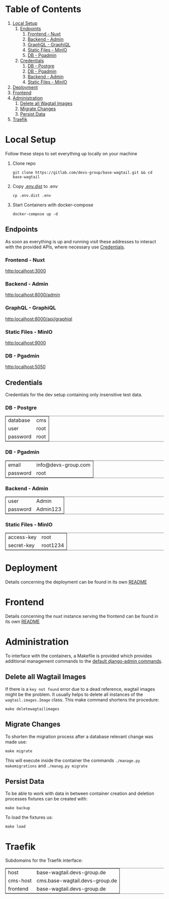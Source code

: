 
# Table of Contents

1.  [Local Setup](#org9ac8da9)
    1.  [Endpoints](#org70811f9)
        1.  [Frontend - Nuxt](#orge5d919b)
        2.  [Backend - Admin](#org938272b)
        3.  [GraphQL - GraphiQL](#orgd08e351)
        4.  [Static Files - MinIO](#org1a33a21)
        5.  [DB - Pgadmin](#org89b69d9)
    2.  [Credentials](#org8c083bf)
        1.  [DB - Postgre](#org4d0eed7)
        2.  [DB - Pgadmin](#org8787931)
        3.  [Backend - Admin](#org4a24599)
        4.  [Static Files - MinIO](#org995d14f)
2.  [Deployment](#orgcdbd8d2)
3.  [Frontend](#org5e9d3b4)
4.  [Administration](#orge2deb06)
    1.  [Delete all Wagtail Images](#org52a919b)
    2.  [Migrate Changes](#org267acf6)
    3.  [Persist Data](#orgc8759a7)
5.  [Traefik](#org56255ff)



<a id="org9ac8da9"></a>

# Local Setup

Follow these steps to set everything up locally on your machine

1.  Clone repo
    
        git clone https://gitlab.com/devs-group/base-wagtail.git && cd base-wagtail

2.  Copy [.env.dist](.env.dist) to .env
    
        cp .env.dist .env

3.  Start Containers with docker-compose
    
        docker-compose up -d


<a id="org70811f9"></a>

## Endpoints

As soon as everything is up and running visit these addresses to interact with
the provided APIs, where necessary use [Credentials](#org8c083bf).


<a id="orge5d919b"></a>

### Frontend - Nuxt

<http:localhost:3000>


<a id="org938272b"></a>

### Backend - Admin

<http:localhost:8000/admin>


<a id="orgd08e351"></a>

### GraphQL - GraphiQL

<http:localhost:8000/api/graphiql>


<a id="org1a33a21"></a>

### Static Files - MinIO

<http:localhost:9000>


<a id="org89b69d9"></a>

### DB - Pgadmin

<http:localhost:5050>


<a id="org8c083bf"></a>

## Credentials

Credentials for the dev setup containing only insensitive test data.


<a id="org4d0eed7"></a>

### DB - Postgre

<table border="2" cellspacing="0" cellpadding="6" rules="groups" frame="hsides">


<colgroup>
<col  class="org-left" />

<col  class="org-left" />
</colgroup>
<tbody>
<tr>
<td class="org-left">database</td>
<td class="org-left">cms</td>
</tr>


<tr>
<td class="org-left">user</td>
<td class="org-left">root</td>
</tr>


<tr>
<td class="org-left">password</td>
<td class="org-left">root</td>
</tr>
</tbody>
</table>


<a id="org8787931"></a>

### DB - Pgadmin

<table border="2" cellspacing="0" cellpadding="6" rules="groups" frame="hsides">


<colgroup>
<col  class="org-left" />

<col  class="org-left" />
</colgroup>
<tbody>
<tr>
<td class="org-left">email</td>
<td class="org-left">info@devs-group.com</td>
</tr>


<tr>
<td class="org-left">password</td>
<td class="org-left">root</td>
</tr>
</tbody>
</table>


<a id="org4a24599"></a>

### Backend - Admin

<table border="2" cellspacing="0" cellpadding="6" rules="groups" frame="hsides">


<colgroup>
<col  class="org-left" />

<col  class="org-left" />
</colgroup>
<tbody>
<tr>
<td class="org-left">user</td>
<td class="org-left">Admin</td>
</tr>


<tr>
<td class="org-left">password</td>
<td class="org-left">Admin123</td>
</tr>
</tbody>
</table>


<a id="org995d14f"></a>

### Static Files - MinIO

<table border="2" cellspacing="0" cellpadding="6" rules="groups" frame="hsides">


<colgroup>
<col  class="org-left" />

<col  class="org-left" />
</colgroup>
<tbody>
<tr>
<td class="org-left">access-key</td>
<td class="org-left">root</td>
</tr>


<tr>
<td class="org-left">secret-key</td>
<td class="org-left">root1234</td>
</tr>
</tbody>
</table>


<a id="orgcdbd8d2"></a>

# Deployment

Details concerning the deployment can be found in its own [README](.deploy/README.md)


<a id="org5e9d3b4"></a>

# Frontend

Details concerning the nuxt instance serving the frontend can be found in its own [README](web_frontend/README.md)


<a id="orge2deb06"></a>

# Administration

To interface with the containers, a Makefile is provided which provides additional
management commands to the [default django-admin commands](https://docs.djangoproject.com/en/3.0/ref/django-admin/).


<a id="org52a919b"></a>

## Delete all Wagtail Images

If there is a `key not found` error due to a dead reference, wagtail images might be the problem.
It usually helps to delete all instances of the `wagtail.images.Image` class.
This make command shortens the procedure:

    make deletewagtailimages


<a id="org267acf6"></a>

## Migrate Changes

To shorten the migration process after a database relevant change was made use:

    make migrate

This will execute inside the container the commands `./manage.py makemigrations` and `./manag.py migrate`


<a id="orgc8759a7"></a>

## Persist Data

To be able to work with data in between container creation and deletion processes fixtures can be created with:

    make backup

To load the fixtures us:

    make load


<a id="org56255ff"></a>

# Traefik

Subdomains for the Traefik interface:

<table border="2" cellspacing="0" cellpadding="6" rules="groups" frame="hsides">


<colgroup>
<col  class="org-left" />

<col  class="org-left" />
</colgroup>
<tbody>
<tr>
<td class="org-left">host</td>
<td class="org-left">base-wagtail.devs-group.de</td>
</tr>


<tr>
<td class="org-left">cms-host</td>
<td class="org-left">cms.base-wagtail.devs-group.de</td>
</tr>


<tr>
<td class="org-left">frontend</td>
<td class="org-left">base-wagtail.devs-group.de</td>
</tr>
</tbody>
</table>

